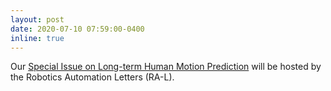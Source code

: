 ```yaml
---
layout: post
date: 2020-07-10 07:59:00-0400
inline: true
---
```



Our <a href="https://www.ieee-ras.org/publications/ra-l/special-issues/cfp-special-long-term-human-motion-prediction" target="blank">Special Issue on Long-term Human Motion Prediction</a> will be hosted by the Robotics Automation Letters (RA-L).